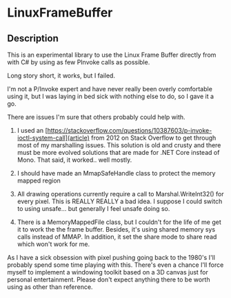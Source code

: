 # LinuxFrameBuffer

## Description

This is an experimental library to use the Linux Frame Buffer directly from with C# by using as few PInvoke calls as possible.

Long story short, it works, but I failed.

I'm not a P/Invoke expert and have never really been overly comfortable using it, but I was laying in bed sick with nothing else to do, so I gave it a go. 

There are issues I'm sure that others probably could help with.

1) I used an [https://stackoverflow.com/questions/10387603/p-invoke-ioctl-system-call](article) from 2012 on Stack Overflow to get through most of my marshalling issues. This solution is old and crusty and there must be more evolved solutions that are made for .NET Core instead of Mono. That said, it worked..  well mostly.

2) I should have made an MmapSafeHandle class to protect the memory mapped region

3) All drawing operations currently require a call to Marshal.WriteInt32() for every pixel. This is REALLY REALLY a bad idea. I suppose I could switch to using unsafe... but generally I feel unsafe doing so.

4) There is a MemoryMappedFile class, but I couldn't for the life of me get it to work the the frame buffer. Besides, it's using shared memory sys calls instead of MMAP. In addition, it set the share mode to share read which won't work for me.

As I have a sick obsession with pixel pushing going back to the 1980's I'll probably spend some time playing with this. There's even a chance I'll force myself to implement a windowing toolkit based on a 3D canvas just for personal entertainment. Please don't expect anything there to be worth using as other than reference.

